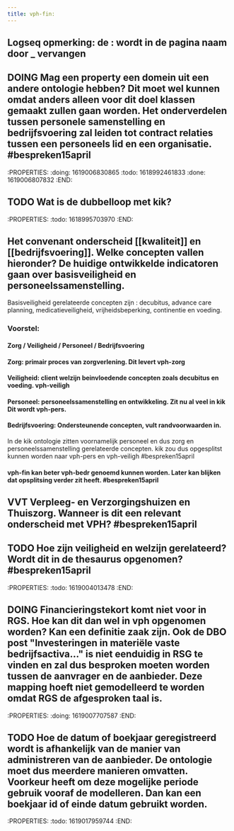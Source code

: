 ```yaml
---
title: vph-fin:
---
```


## Logseq opmerking: de : wordt in de pagina naam door _ vervangen
## DOING Mag een property een domein uit een andere ontologie hebben? Dit moet wel kunnen omdat anders alleen voor dit doel klassen gemaakt zullen gaan worden. Het onderverdelen tussen personele samenstelling en bedrijfsvoering zal leiden tot contract relaties tussen een personeels lid en een organisatie. #bespreken15april
:PROPERTIES:
:doing: 1619006830865
:todo: 1618992461833
:done: 1619006807832
:END:
## TODO Wat is de dubbelloop met kik?
:PROPERTIES:
:todo: 1618995703970
:END:
## Het convenant onderscheid [[kwaliteit]] en [[bedrijfsvoering]]. Welke concepten vallen hieronder? De huidige ontwikkelde indicatoren gaan over basisveiligheid en personeelssamenstelling. 
Basisveiligheid gerelateerde concepten zijn : decubitus, advance care planning, medicatieveiligheid, vrijheidsbeperking, continentie en voeding.
### Voorstel:
#### Zorg /  Veiligheid /  Personeel  /  Bedrijfsvoering
#### Zorg: primair proces van zorgverlening. Dit levert vph-zorg
#### Veiligheid: client welzijn beinvloedende concepten zoals decubitus en voeding. vph-veiligh
#### Personeel: personeelssamenstelling en ontwikkeling. Zit nu al veel in kik Dit wordt vph-pers.
#### Bedrijfsvoering: Ondersteunende concepten, vult randvoorwaarden in. 
In de kik ontologie zitten voornamelijk personeel en dus zorg en personeelssamenstelling gerelateerde concepten. kik zou dus opgesplitst kunnen worden naar vph-pers en vph-veiligh #bespreken15april
#### vph-fin kan beter vph-bedr genoemd kunnen worden. Later kan blijken dat opsplitsing verder zit heeft. #bespreken15april
## VVT Verpleeg- en Verzorgingshuizen en Thuiszorg. Wanneer is dit een relevant onderscheid met VPH? #bespreken15april
## TODO Hoe zijn veiligheid en welzijn gerelateerd? Wordt dit in de thesaurus opgenomen? #bespreken15april
:PROPERTIES:
:todo: 1619004013478
:END:
## DOING Financieringstekort komt niet voor in RGS. Hoe kan dit dan wel in vph opgenomen worden? Kan een definitie zaak zijn. Ook de DBO post "Investeringen in materiële vaste bedrijfsactiva..."  is niet eenduidig in RSG te vinden en zal dus besproken moeten worden tussen de aanvrager en de aanbieder. Deze mapping hoeft niet gemodelleerd te worden omdat RGS de afgesproken taal is.
:PROPERTIES:
:doing: 1619007707587
:END:
## TODO Hoe de datum of boekjaar geregistreerd wordt is afhankelijk van de manier van administreren van de aanbieder. De ontologie moet dus meerdere manieren omvatten. Voorkeur heeft om deze mogelijke periode gebruik vooraf de modelleren. Dan kan een boekjaar id of einde datum gebruikt worden.
:PROPERTIES:
:todo: 1619017959744
:END:
##
